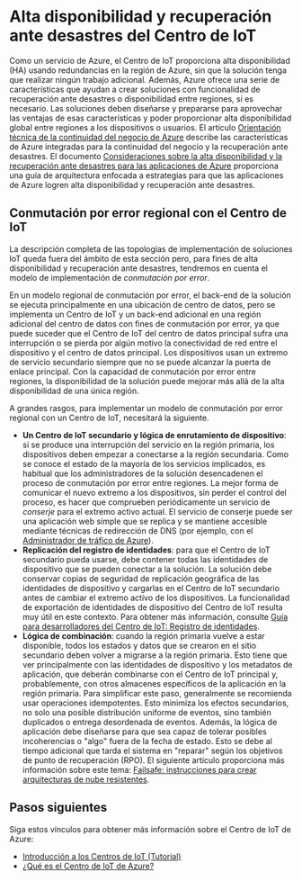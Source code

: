 <properties
 pageTitle="Alta disponibilidad y recuperación ante desastres del Centro de IoT | Microsoft Azure"
 description="Describe características que ayudan a crear soluciones con una alta disponibilidad con capacidades de recuperación ante desastres."
 services="iot-hub"
 documentationCenter=""
 authors="fsautomata"
 manager="timlt"
 editor=""/>

<tags
 ms.service="iot-hub"
 ms.devlang="na"
 ms.topic="article"
 ms.tgt_pltfrm="na"
 ms.workload="na"
 ms.date="10/02/2015"
 ms.author="elioda"/>

# Alta disponibilidad y recuperación ante desastres del Centro de IoT

Como un servicio de Azure, el Centro de IoT proporciona alta disponibilidad (HA) usando redundancias en la región de Azure, sin que la solución tenga que realizar ningún trabajo adicional. Además, Azure ofrece una serie de características que ayudan a crear soluciones con funcionalidad de recuperación ante desastres o disponibilidad entre regiones, si es necesario. Las soluciones deben diseñarse y prepararse para aprovechar las ventajas de esas características y poder proporcionar alta disponibilidad global entre regiones a los dispositivos o usuarios. El artículo [Orientación técnica de la continuidad del negocio de Azure][] describe las características de Azure integradas para la continuidad del negocio y la recuperación ante desastres. El documento [Consideraciones sobre la alta disponibilidad y la recuperación ante desastres para las aplicaciones de Azure][] proporciona una guía de arquitectura enfocada a estrategias para que las aplicaciones de Azure logren alta disponibilidad y recuperación ante desastres.

## Conmutación por error regional con el Centro de IoT

La descripción completa de las topologías de implementación de soluciones IoT queda fuera del ámbito de esta sección pero, para fines de alta disponibilidad y recuperación ante desastres, tendremos en cuenta el modelo de implementación de *conmutación por error*.

En un modelo regional de conmutación por error, el back-end de la solución se ejecuta principalmente en una ubicación de centro de datos, pero se implementa un Centro de IoT y un back-end adicional en una región adicional del centro de datos con fines de conmutación por error, ya que puede suceder que el Centro de IoT del centro de datos principal sufra una interrupción o se pierda por algún motivo la conectividad de red entre el dispositivo y el centro de datos principal. Los dispositivos usan un extremo de servicio secundario siempre que no se puede alcanzar la puerta de enlace principal. Con la capacidad de conmutación por error entre regiones, la disponibilidad de la solución puede mejorar más allá de la alta disponibilidad de una única región.

A grandes rasgos, para implementar un modelo de conmutación por error regional con un Centro de IoT, necesitará la siguiente.

* **Un Centro de IoT secundario y lógica de enrutamiento de dispositivo**: si se produce una interrupción del servicio en la región primaria, los dispositivos deben empezar a conectarse a la región secundaria. Como se conoce el estado de la mayoría de los servicios implicados, es habitual que los administradores de la solución desencadenen el proceso de conmutación por error entre regiones. La mejor forma de comunicar el nuevo extremo a los dispositivos, sin perder el control del proceso, es hacer que comprueben periódicamente un servicio de *conserje* para el extremo activo actual. El servicio de conserje puede ser una aplicación web simple que se replica y se mantiene accesible mediante técnicas de redirección de DNS (por ejemplo, con el [Administrador de tráfico de Azure][]).
* **Replicación del registro de identidades**: para que el Centro de IoT secundario pueda usarse, debe contener todas las identidades de dispositivo que se pueden conectar a la solución. La solución debe conservar copias de seguridad de replicación geográfica de las identidades de dispositivo y cargarlas en el Centro de IoT secundario antes de cambiar el extremo activo de los dispositivos. La funcionalidad de exportación de identidades de dispositivo del Centro de IoT resulta muy útil en este contexto. Para obtener más información, consulte [Guía para desarrolladores del Centro de IoT: Registro de identidades][].
* **Lógica de combinación**: cuando la región primaria vuelve a estar disponible, todos los estados y datos que se crearon en el sitio secundario deben volver a migrarse a la región primaria. Esto tiene que ver principalmente con las identidades de dispositivo y los metadatos de aplicación, que deberán combinarse con el Centro de IoT principal y, probablemente, con otros almacenes específicos de la aplicación en la región primaria. Para simplificar este paso, generalmente se recomienda usar operaciones idempotentes. Esto minimiza los efectos secundarios, no solo una posible distribución uniforme de eventos, sino también duplicados o entrega desordenada de eventos. Además, la lógica de aplicación debe diseñarse para que sea capaz de tolerar posibles incoherencias o "algo" fuera de la fecha de estado. Esto se debe al tiempo adicional que tarda el sistema en "reparar" según los objetivos de punto de recuperación (RPO). El siguiente artículo proporciona más información sobre este tema: [Failsafe: instrucciones para crear arquitecturas de nube resistentes][].

## Pasos siguientes

Siga estos vínculos para obtener más información sobre el Centro de IoT de Azure:

- [Introducción a los Centros de IoT (Tutorial)][lnk-get-started]
- [¿Qué es el Centro de IoT de Azure?][]

[Orientación técnica de la continuidad del negocio de Azure]: https://msdn.microsoft.com/library/azure/hh873027.aspx
[Consideraciones sobre la alta disponibilidad y la recuperación ante desastres para las aplicaciones de Azure]: https://msdn.microsoft.com/library/azure/dn251004.aspx
[Failsafe: instrucciones para crear arquitecturas de nube resistentes]: https://msdn.microsoft.com/library/azure/jj853352.aspx
[Administrador de tráfico de Azure]: https://azure.microsoft.com/documentation/services/traffic-manager/
[Guía para desarrolladores del Centro de IoT: Registro de identidades]: iot-hub-devguide.md#identityregistry

[lnk-get-started]: iot-hub-csharp-csharp-getstarted.md
[¿Qué es el Centro de IoT de Azure?]: iot-hub-what-is-iot-hub.md

<!---HONumber=Nov15_HO3-->